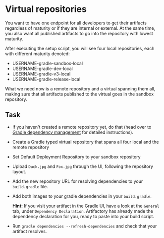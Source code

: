 # Virtual repositories

You want to have one endpoint for all developers to get their artifacts regardless of maturity or if they are internal or external.
At the same time, you also want all published artifacts to go into the repository with lowest maturity.

After executing the setup script, you will see four local repositories, each with different maturity denoted:

* USERNAME-gradle-sandbox-local
* USERNAME-gradle-dev-local
* USERNAME-gradle-v3-local
* USERNAME-gradle-release-local

What we need now is a remote repository and a virtual spanning them all, making sure that all artifacts published to the virtual goes in the sandbox repository.

## Task

* If you haven't created a remote repository yet, do that (head over to [Gradle dependency management](./gradle_dependency_management/README.md) for detailed instructions).
* Create a Gradle typed virtual repository that spans all four local and the remote repository
* Set Default Deployment Repository to your sandbox repository
* Upload `Duck.jpg` and `Fox.jpg` through the UI, following the repository layout.
* Add the new repository URL for resolving dependencies to your `build.gradle` file.
* Add both images to your gradle dependencies in your `build.gradle`.

    **Hint:** If you visit your artifact in the Gradle UI, have a look at the `General` tab, under `Dependency Declaration`. Artifactory has already made the dependency declaration for you, ready to paste into your build script.
* Run `gradle dependencies --refresh-dependencies` and check that your artifact resolves.
